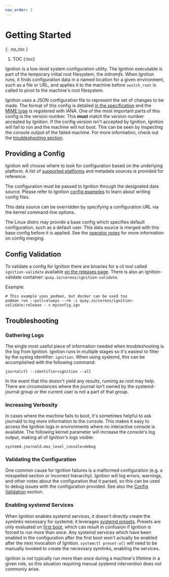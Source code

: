 ```yaml
---
nav_order: 3
---
```


# Getting Started
{: .no_toc }

1. TOC
{:toc}

Ignition is a low-level system configuration utility. The Ignition executable is part of the temporary initial root filesystem, the *initramfs*. When Ignition runs, it finds configuration data in a named location for a given environment, such as a file or URL, and applies it to the machine before `switch_root` is called to pivot to the machine's root filesystem.

Ignition uses a JSON configuration file to represent the set of changes to be made. The format of this config is detailed [in the specification][configspec] and the [MIME type][mime] is registered with IANA. One of the most important parts of this config is the version number. This **must** match the version number accepted by Ignition. If the config version isn't accepted by Ignition, Ignition will fail to run and the machine will not boot. This can be seen by inspecting the console output of the failed machine. For more information, check out the [troubleshooting section][troubleshooting].

## Providing a Config

Ignition will choose where to look for configuration based on the underlying platform. A list of [supported platforms][platforms] and metadata sources is provided for reference.

The configuration must be passed to Ignition through the designated data source. Please refer to Ignition [config examples][examples] to learn about writing config files.

This data source can be overridden by specifying a configuration URL via the kernel command-line options.

The Linux distro may provide a base config which specifies default configuration, such as a default user. This data source is merged with this base config before it is applied. See the [operator notes][operator-notes] for more information on config merging.

## Config Validation

To validate a config for Ignition there are binaries for a cli tool called `ignition-validate` available [on the releases page][releases]. There is also an ignition-validate container: `quay.io/coreos/ignition-validate`.

Example:
```
# This example uses podman, but docker can be used too
podman run --pull=always --rm -i quay.io/coreos/ignition-validate:release - < myconfig.ign
```

## Troubleshooting

### Gathering Logs

The single most useful piece of information needed when troubleshooting is the log from Ignition. Ignition runs in multiple stages so it's easiest to filter by the syslog identifier: `ignition`. When using systemd, this can be accomplished with the following command:

```
journalctl --identifier=ignition --all
```

In the event that this doesn't yield any results, running as root may help. There are circumstances where the journal isn't owned by the systemd-journal group or the current user is not a part of that group.

### Increasing Verbosity

In cases where the machine fails to boot, it's sometimes helpful to ask journald to log more information to the console. This makes it easy to access the Ignition logs in environments where no interactive console is available. The following kernel parameter will increase the console's log output, making all of Ignition's logs visible:

```
systemd.journald.max_level_console=debug
```

### Validating the Configuration

One common cause for Ignition failures is a malformed configuration (e.g. a misspelled section or incorrect hierarchy). Ignition will log errors, warnings, and other notes about the configuration that it parsed, so this can be used to debug issues with the configuration provided. See also the [Config Validation](#config-validation) section.

### Enabling systemd Services

When Ignition enables systemd services, it doesn't directly create the symlinks necessary for systemd; it leverages [systemd presets][preset]. Presets are only evaluated on [first boot][conditions], which can result in confusion if Ignition is forced to run more than once. Any systemd services which have been enabled in the configuration after the first boot won't actually be enabled after the next invocation of Ignition. `systemctl preset-all` will need to be manually invoked to create the necessary symlinks, enabling the services.

Ignition is not typically run more than once during a machine's lifetime in a given role, so this situation requiring manual systemd intervention does not commonly arise.

[conditions]: https://www.freedesktop.org/software/systemd/man/systemd.unit.html#ConditionFirstBoot=
[configspec]: specs.md
[examples]: examples.md
[mime]: http://www.iana.org/assignments/media-types/application/vnd.coreos.ignition+json
[operator-notes]: operator-notes.md
[releases]: https://github.com/coreos/ignition/releases
[platforms]: supported-platforms.md
[preset]: https://www.freedesktop.org/software/systemd/man/systemd.preset.html
[troubleshooting]: #troubleshooting
